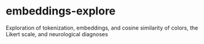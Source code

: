 # embeddings-explore
Exploration of tokenization, embeddings, and cosine similarity of colors, the Likert scale, and neurological diagnoses
